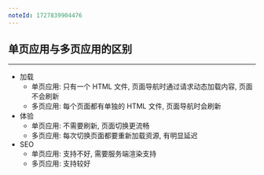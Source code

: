 ```yaml
---
noteId: 1727839904476
---
```

## 单页应用与多页应用的区别
---
- 加载
	- 单页应用: 只有一个 HTML 文件, 页面导航时通过请求动态加载内容, 页面不会刷新
	- 多页应用: 每个页面都有单独的 HTML 文件, 页面导航时会刷新
- 体验
	- 单页应用: 不需要刷新, 页面切换更流畅
	- 多页应用: 每次切换页面都要重新加载资源, 有明显延迟
- SEO
	- 单页应用: 支持不好, 需要服务端渲染支持
	- 多页应用: 支持较好